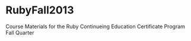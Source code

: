 RubyFall2013
============

Course Materials for the Ruby Continueing Education Certificate Program Fall Quarter 
